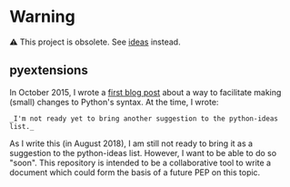 # Warning
:warning: This project is obsolete. See [ideas](https://github.com/aroberge/ideas/) instead.

## pyextensions

In October 2015, I wrote a
[first blog post](https://aroberge.blogspot.com/2015/10/from-experimental-import-somethingnew.html)
about a way to facilitate making
(small) changes to Python's syntax.  At the time, I wrote:

    _I'm not ready yet to bring another suggestion to the python-ideas list._

As I write this (in August 2018),
I am still not ready to bring it as a suggestion to
the python-ideas list. However, I want to be able to do so "soon".
This repository is intended to be a collaborative tool to write a document
which could form the basis of a future PEP on this topic.

